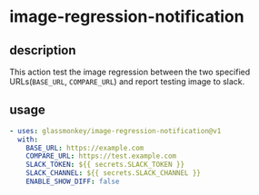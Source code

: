 # image-regression-notification

## description

This action test the image regression between the two specified URLs(`BASE_URL`, `COMPARE_URL`) and report testing image to slack.

## usage
```yaml
- uses: glassmonkey/image-regression-notification@v1
  with:
    BASE_URL: https://example.com
    COMPARE_URL: https://test.example.com
    SLACK_TOKEN: ${{ secrets.SLACK_TOKEN }}
    SLACK_CHANNEL: ${{ secrets.SLACK_CHANNEL }}
    ENABLE_SHOW_DIFF: false
```